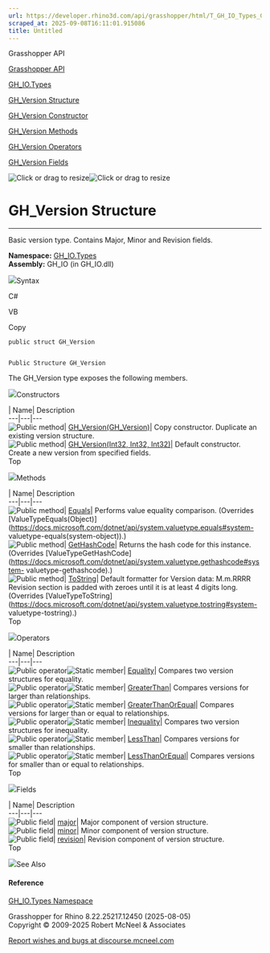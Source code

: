 ```yaml
---
url: https://developer.rhino3d.com/api/grasshopper/html/T_GH_IO_Types_GH_Version.htm
scraped_at: 2025-09-08T16:11:01.915086
title: Untitled
---
```


Grasshopper API

[Grasshopper API](../html/723c01da-9986-4db2-8f53-6f3a7494df75.htm
"Grasshopper API")

[GH_IO.Types](../html/N_GH_IO_Types.htm "GH_IO.Types")

[GH_Version Structure](../html/T_GH_IO_Types_GH_Version.htm "GH_Version
Structure")

[GH_Version Constructor ](../html/Overload_GH_IO_Types_GH_Version__ctor.htm
"GH_Version Constructor ")

[GH_Version Methods](../html/Methods_T_GH_IO_Types_GH_Version.htm "GH_Version
Methods")

[GH_Version Operators](../html/Operators_T_GH_IO_Types_GH_Version.htm
"GH_Version Operators")

[GH_Version Fields](../html/Fields_T_GH_IO_Types_GH_Version.htm "GH_Version
Fields")

![Click or drag to resize](../icons/TocOpen.gif)![Click or drag to
resize](../icons/TocClose.gif)

# GH_Version Structure  
  
---  
  
Basic version type. Contains Major, Minor and Revision fields.

**Namespace:** [GH_IO.Types](N_GH_IO_Types.htm)  
**Assembly:** GH_IO (in GH_IO.dll)

![](../icons/SectionExpanded.png)Syntax

C#

VB

Copy

    
    
    public struct GH_Version
    
    
    Public Structure GH_Version

The GH_Version type exposes the following members.

![](../icons/SectionExpanded.png)Constructors

| Name| Description  
---|---|---  
![Public method](../icons/pubmethod.gif)|
[GH_Version(GH_Version)](M_GH_IO_Types_GH_Version__ctor.htm)|  Copy
constructor. Duplicate an existing version structure.  
![Public method](../icons/pubmethod.gif)| [GH_Version(Int32, Int32,
Int32)](M_GH_IO_Types_GH_Version__ctor_1.htm)|  Default constructor. Create a
new version from specified fields.  
Top

![](../icons/SectionExpanded.png)Methods

| Name| Description  
---|---|---  
![Public method](../icons/pubmethod.gif)|
[Equals](M_GH_IO_Types_GH_Version_Equals.htm)|  Performs value equality
comparison.  (Overrides
[ValueTypeEquals(Object)](https://docs.microsoft.com/dotnet/api/system.valuetype.equals#system-
valuetype-equals\(system-object\)).)  
![Public method](../icons/pubmethod.gif)|
[GetHashCode](M_GH_IO_Types_GH_Version_GetHashCode.htm)|  Returns the hash
code for this instance.  (Overrides
[ValueTypeGetHashCode](https://docs.microsoft.com/dotnet/api/system.valuetype.gethashcode#system-
valuetype-gethashcode).)  
![Public method](../icons/pubmethod.gif)|
[ToString](M_GH_IO_Types_GH_Version_ToString.htm)|  Default formatter for
Version data: M.m.RRRR Revision section is padded with zeroes until it is at
least 4 digits long.  (Overrides
[ValueTypeToString](https://docs.microsoft.com/dotnet/api/system.valuetype.tostring#system-
valuetype-tostring).)  
Top

![](../icons/SectionExpanded.png)Operators

| Name| Description  
---|---|---  
![Public operator](../icons/puboperator.gif)![Static
member](../icons/static.gif)|
[Equality](M_GH_IO_Types_GH_Version_op_Equality.htm)|  Compares two version
structures for equality.  
![Public operator](../icons/puboperator.gif)![Static
member](../icons/static.gif)|
[GreaterThan](M_GH_IO_Types_GH_Version_op_GreaterThan.htm)|  Compares versions
for larger than relationships.  
![Public operator](../icons/puboperator.gif)![Static
member](../icons/static.gif)|
[GreaterThanOrEqual](M_GH_IO_Types_GH_Version_op_GreaterThanOrEqual.htm)|
Compares versions for larger than or equal to relationships.  
![Public operator](../icons/puboperator.gif)![Static
member](../icons/static.gif)|
[Inequality](M_GH_IO_Types_GH_Version_op_Inequality.htm)|  Compares two
version structures for inequality.  
![Public operator](../icons/puboperator.gif)![Static
member](../icons/static.gif)|
[LessThan](M_GH_IO_Types_GH_Version_op_LessThan.htm)|  Compares versions for
smaller than relationships.  
![Public operator](../icons/puboperator.gif)![Static
member](../icons/static.gif)|
[LessThanOrEqual](M_GH_IO_Types_GH_Version_op_LessThanOrEqual.htm)|  Compares
versions for smaller than or equal to relationships.  
Top

![](../icons/SectionExpanded.png)Fields

| Name| Description  
---|---|---  
![Public field](../icons/pubfield.gif)|
[major](F_GH_IO_Types_GH_Version_major.htm)|  Major component of version
structure.  
![Public field](../icons/pubfield.gif)|
[minor](F_GH_IO_Types_GH_Version_minor.htm)|  Minor component of version
structure.  
![Public field](../icons/pubfield.gif)|
[revision](F_GH_IO_Types_GH_Version_revision.htm)|  Revision component of
version structure.  
Top

![](../icons/SectionExpanded.png)See Also

#### Reference

[GH_IO.Types Namespace](N_GH_IO_Types.htm)

Grasshopper for Rhino 8.22.25217.12450 (2025-08-05)  
Copyright © 2009-2025 Robert McNeel & Associates

[Report wishes and bugs at
discourse.mcneel.com](https://discourse.mcneel.com/c/grasshopper)

